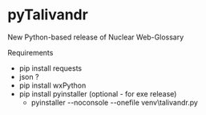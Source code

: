 # pyTalivandr

New Python-based release of Nuclear Web-Glossary

Requirements
- pip install requests
- json ?
- pip install wxPython
- pip install pyinstaller (optional - for exe release)
    - pyinstaller --noconsole --onefile venv\talivandr.py
